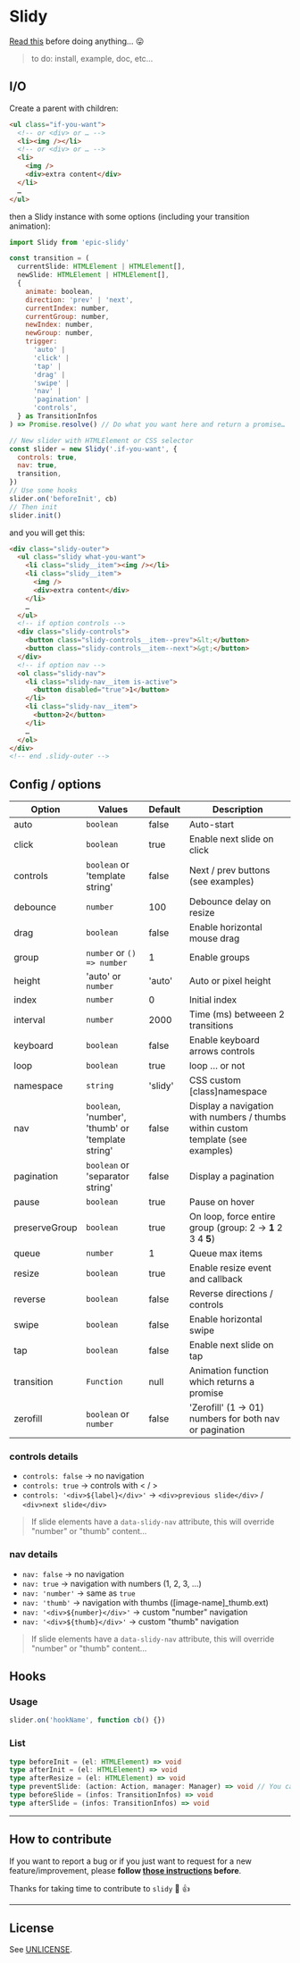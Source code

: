 # Slidy

[Read this](http://shouldiuseacarousel.com/) before doing anything… 😛

> to do: install, example, doc, etc…

## I/O

Create a parent with children:

```html
<ul class="if-you-want">
  <!-- or <div> or … -->
  <li><img /></li>
  <!-- or <div> or … -->
  <li>
    <img />
    <div>extra content</div>
  </li>
  …
</ul>
```

then a Slidy instance with some options (including your transition animation):

```js
import Slidy from 'epic-slidy'

const transition = (
  currentSlide: HTMLElement | HTMLElement[],
  newSlide: HTMLElement | HTMLElement[],
  {
    animate: boolean,
    direction: 'prev' | 'next',
    currentIndex: number,
    currentGroup: number,
    newIndex: number,
    newGroup: number,
    trigger:
      'auto' |
      'click' |
      'tap' |
      'drag' |
      'swipe' |
      'nav' |
      'pagination' |
      'controls',
  } as TransitionInfos
) => Promise.resolve() // Do what you want here and return a promise…

// New slider with HTMLElement or CSS selector
const slider = new Slidy('.if-you-want', {
  controls: true,
  nav: true,
  transition,
})
// Use some hooks
slider.on('beforeInit', cb)
// Then init
slider.init()
```

and you will get this:

```html
<div class="slidy-outer">
  <ul class="slidy what-you-want">
    <li class="slidy__item"><img /></li>
    <li class="slidy__item">
      <img />
      <div>extra content</div>
    </li>
    …
  </ul>
  <!-- if option controls -->
  <div class="slidy-controls">
    <button class="slidy-controls__item--prev">&lt;</button>
    <button class="slidy-controls__item--next">&gt;</button>
  </div>
  <!-- if option nav -->
  <ol class="slidy-nav">
    <li class="slidy-nav__item is-active">
      <button disabled="true">1</button>
    </li>
    <li class="slidy-nav__item">
      <button>2</button>
    </li>
    …
  </ol>
</div>
<!-- end .slidy-outer -->
```

## Config / options

| Option        | Values                                            | Default | Description                                                                      |
| ------------- | ------------------------------------------------- | ------- | -------------------------------------------------------------------------------- |
| auto          | `boolean`                                         | false   | Auto-start                                                                       |
| click         | `boolean`                                         | true    | Enable next slide on click                                                       |
| controls      | `boolean` or 'template string'                    | false   | Next / prev buttons (see examples)                                               |
| debounce      | `number`                                          | 100     | Debounce delay on resize                                                         |
| drag          | `boolean`                                         | false   | Enable horizontal mouse drag                                                     |
| group         | `number` or `() => number`                        | 1       | Enable groups                                                                     |
| height        | 'auto' or `number`                                | 'auto'  | Auto or pixel height                                                             |
| index         | `number`                                          | 0       | Initial index                                                                    |
| interval      | `number`                                          | 2000    | Time (ms) betweeen 2 transitions                                                 |
| keyboard      | `boolean`                                         | false   | Enable keyboard arrows controls                                                  |
| loop          | `boolean`                                         | true    | loop … or not                                                                    |
| namespace     | `string`                                          | 'slidy' | CSS custom [class]namespace                                                      |
| nav           | `boolean`, 'number', 'thumb' or 'template string' | false   | Display a navigation with numbers / thumbs within custom template (see examples) |
| pagination    | `boolean` or 'separator string'                   | false   | Display a pagination                                                             |
| pause         | `boolean`                                         | true    | Pause on hover                                                                   |
| preserveGroup | `boolean`                                         | true    | On loop, force entire group (group: 2 -> **1** 2 3 4 **5**)                      |
| queue         | `number`                                          | 1       | Queue max items                                                                  |
| resize        | `boolean`                                         | true    | Enable resize event and callback                                                 |
| reverse       | `boolean`                                         | false   | Reverse directions / controls                                                    |
| swipe         | `boolean`                                         | false   | Enable horizontal swipe                                                          |
| tap           | `boolean`                                         | false   | Enable next slide on tap                                                         |
| transition    | `Function`                                        | null    | Animation function which returns a promise                                       |
| zerofill      | `boolean` or `number`                             | false   | 'Zerofill' (1 -> 01) numbers for both nav or pagination                          |

### controls details

- `controls: false` -> no navigation
- `controls: true` -> controls with < / >
- `controls: '<div>${label}</div>'` -> `<div>previous slide</div>` / `<div>next slide</div>`

> If slide elements have a `data-slidy-nav` attribute, this will override "number" or "thumb" content…

### nav details

- `nav: false` -> no navigation
- `nav: true` -> navigation with numbers (1, 2, 3, …)
- `nav: 'number'` -> same as `true`
- `nav: 'thumb'` -> navigation with thumbs ([image-name]\_thumb.ext)
- `nav: '<div>${number}</div>'` -> custom "number" navigation
- `nav: '<div>${thumb}</div>'` -> custom "thumb" navigation

> If slide elements have a `data-slidy-nav` attribute, this will override "number" or "thumb" content…

## Hooks

### Usage

```js
slider.on('hookName', function cb() {})
```

### List

```typescript
type beforeInit = (el: HTMLElement) => void
type afterInit = (el: HTMLElement) => void
type afterResize = (el: HTMLElement) => void
type preventSlide: (action: Action, manager: Manager) => void // You can acces and modify `manager.shouldPrevent` (boolean)
type beforeSlide = (infos: TransitionInfos) => void
type afterSlide = (infos: TransitionInfos) => void
```

---

## How to contribute

If you want to report a bug or if you just want to request for a new feature/improvement, please **follow [those instructions](CONTRIBUTING.md) before**.

Thanks for taking time to contribute to `slidy` :tada: :+1:

---

## License

See [UNLICENSE](UNLICENSE).
